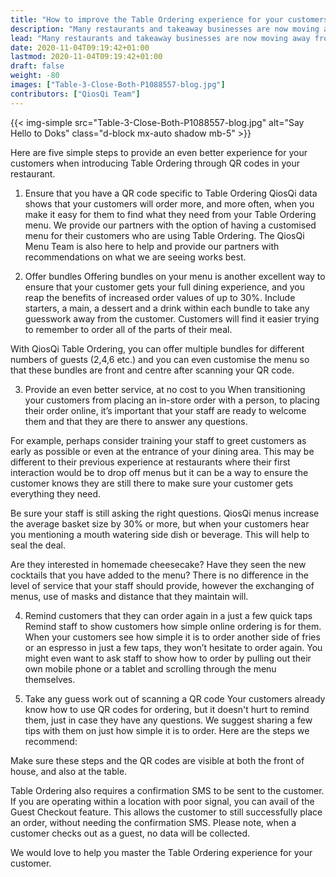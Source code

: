 ```yaml
---
title: "How to improve the Table Ordering experience for your customers"
description: "Many restaurants and takeaway businesses are now moving away from third-party aggregators due to the negative effects of partnering with these platforms."
lead: "Many restaurants and takeaway businesses are now moving away from third-party aggregators due to the negative effects of partnering with these platforms."
date: 2020-11-04T09:19:42+01:00
lastmod: 2020-11-04T09:19:42+01:00
draft: false
weight: -80
images: ["Table-3-Close-Both-P1088557-blog.jpg"]
contributors: ["QiosQi Team"]
---
```


{{< img-simple src="Table-3-Close-Both-P1088557-blog.jpg" alt="Say Hello to Doks" class="d-block mx-auto shadow mb-5" >}}

Here are five simple steps to provide an even better experience for your customers when introducing Table Ordering through QR codes in your restaurant.

1. Ensure that you have a QR code specific to Table Ordering
QiosQi data shows that your customers will order more, and more often, when you make it easy for them to find what they need from your Table Ordering menu. We provide our partners with the option of having a customised menu for their customers who are using Table Ordering. The QiosQi Menu Team is also here to help and provide our partners with recommendations on what we are seeing works best.

2. Offer bundles
Offering bundles on your menu is another excellent way to ensure that your customer gets your full dining experience, and you reap the benefits of increased order values of up to 30%. Include starters, a main, a dessert and a drink within each bundle to take any guesswork away from the customer. Customers will find it easier trying to remember to order all of the parts of their meal.

With QiosQi Table Ordering, you can offer multiple bundles for different numbers of guests (2,4,6 etc.) and you can even customise the menu so that these bundles are front and centre after scanning your QR code.




3. Provide an even better service, at no cost to you
When transitioning your customers from placing an in-store order with a person, to placing their order online, it’s important that your staff are ready to welcome them and that they are there to answer any questions.

For example, perhaps consider training your staff to greet customers as early as possible or even at the entrance of your dining area. This may be different to their previous experience at restaurants where their first interaction would be to drop off menus but it can be a way to ensure the customer knows they are still there to make sure your customer gets everything they need.

Be sure your staff is still asking the right questions. QiosQi menus increase the average basket size by 30% or more, but when your customers hear you mentioning a mouth watering side dish or beverage. This will help to seal the deal.

Are they interested in homemade cheesecake? Have they seen the new cocktails that you have added to the menu? There is no difference in the level of service that your staff should provide, however the exchanging of menus, use of masks and distance that they maintain will.




4. Remind customers that they can order again in a just a few quick taps
Remind staff to show customers how simple online ordering is for them. When your customers see how simple it is to order another side of fries or an espresso in just a few taps, they won’t hesitate to order again. You might even want to ask staff to show how to order by pulling out their own mobile phone or a tablet and scrolling through the menu themselves.




5. Take any guess work out of scanning a QR code
Your customers already know how to use QR codes for ordering, but it doesn't hurt to remind them, just in case they have any questions. We suggest sharing a few tips with them on just how simple it is to order. Here are the steps we recommend:

Make sure these steps and the QR codes are visible at both the front of house, and also at the table.

Table Ordering also requires a confirmation SMS to be sent to the customer. If you are operating within a location with poor signal, you can avail of the Guest Checkout feature. This allows the customer to still successfully place an order, without needing the confirmation SMS. Please note, when a customer checks out as a guest, no data will be collected.

We would love to help you master the Table Ordering experience for your customer.